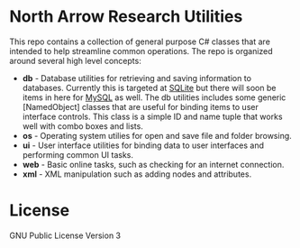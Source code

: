 # North Arrow Research Utilities

This repo contains a collection of general purpose C# classes that are intended to help streamline common operations. The repo is organized around several high level concepts:

* **db** - Database utilities for retrieving and saving information to databases. Currently this is targeted at [SQLite]() but there will soon be items in here for [MySQL]() as well. The db utilities includes some generic [NamedObject] classes that are useful for binding items to user interface controls. This class is a simple ID and name tuple that works well with combo boxes and lists.
* **os** - Operating system utilies for open and save file and folder browsing.
* **ui** - User interface utilities for binding data to user interfaces and performing common UI tasks.
* **web** - Basic online tasks, such as checking for an internet connection.
* **xml** - XML manipulation such as adding nodes and attributes.

# License

GNU Public License Version 3
